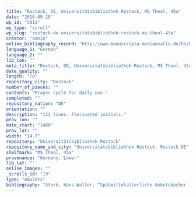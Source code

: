 ```yaml
---
title: "Rostock, DE, Universitätsbibliothek Rostock, MS Theol. 45a"
date: "2016-09-28"
wp_id: "5011"
wp_type: "scroll"
wp_slug: "rostock-de-universitatsbibliothek-rostock-ms-theol-45a"
creator: "admin"
online_bibliography_record: "http://www.manuscripta-mediaevalia.de/hs/katalogseiten/HSK0544_b240_jpg.htm"
language_1: "German"
language_2: ""
lib_lon: ""
meta_title: "Rostock, DE, Universitätsbibliothek Rostock, MS Theol. 45a"
date_quality: ""
length: "70"
repository_city: "Rostock"
number_of_pieces: ""
contents: "Prayer cycle for daily use."
completed: ""
repository_nation: "DE"
orientation: ""
description: "121 lines. Florinated initials."
prov_lon: ""
date_start: "1400"
prov_lat: ""
width: "14.7"
repository: "Universitätsbibliothek Rostock"
repository_name_and_city: "Universitätsbibliothek Rostock, Rostock DE"
shelfmark: "MS Theol. 45a"
provenance: "Germany, Lower"
lib_lat: ""
online_images: ""
_scrolls_id: "19"
type: "Amulets"
bibliography: "Stork, Hans-Walter. “Spätmittelalterliche Gebetsbücher in Rollenform in Überlieferung Und Bild.” Gutenberg Jahrschrift 20 (2010): 43–78."
---
```



